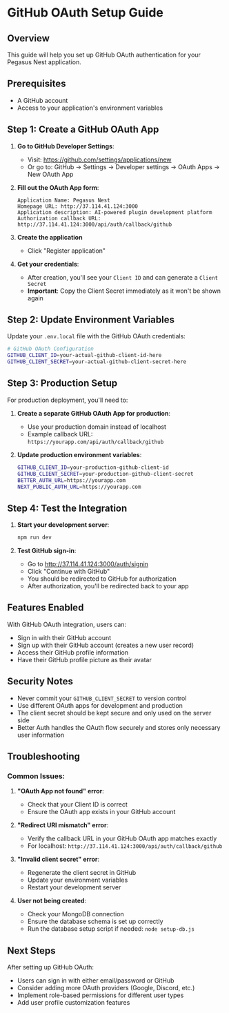 # GitHub OAuth Setup Guide

## Overview
This guide will help you set up GitHub OAuth authentication for your Pegasus Nest application.

## Prerequisites
- A GitHub account
- Access to your application's environment variables

## Step 1: Create a GitHub OAuth App

1. **Go to GitHub Developer Settings**:
   - Visit: https://github.com/settings/applications/new
   - Or go to: GitHub → Settings → Developer settings → OAuth Apps → New OAuth App

2. **Fill out the OAuth App form**:
   ```
   Application Name: Pegasus Nest
   Homepage URL: http://37.114.41.124:3000
   Application description: AI-powered plugin development platform
   Authorization callback URL: http://37.114.41.124:3000/api/auth/callback/github
   ```

3. **Create the application**
   - Click "Register application"

4. **Get your credentials**:
   - After creation, you'll see your `Client ID` and can generate a `Client Secret`
   - **Important**: Copy the Client Secret immediately as it won't be shown again

## Step 2: Update Environment Variables

Update your `.env.local` file with the GitHub OAuth credentials:

```bash
# GitHub OAuth Configuration
GITHUB_CLIENT_ID=your-actual-github-client-id-here
GITHUB_CLIENT_SECRET=your-actual-github-client-secret-here
```

## Step 3: Production Setup

For production deployment, you'll need to:

1. **Create a separate GitHub OAuth App for production**:
   - Use your production domain instead of localhost
   - Example callback URL: `https://yourapp.com/api/auth/callback/github`

2. **Update production environment variables**:
   ```bash
   GITHUB_CLIENT_ID=your-production-github-client-id
   GITHUB_CLIENT_SECRET=your-production-github-client-secret
   BETTER_AUTH_URL=https://yourapp.com
   NEXT_PUBLIC_AUTH_URL=https://yourapp.com
   ```

## Step 4: Test the Integration

1. **Start your development server**:
   ```bash
   npm run dev
   ```

2. **Test GitHub sign-in**:
   - Go to http://37.114.41.124:3000/auth/signin
   - Click "Continue with GitHub"
   - You should be redirected to GitHub for authorization
   - After authorization, you'll be redirected back to your app

## Features Enabled

With GitHub OAuth integration, users can:
- Sign in with their GitHub account
- Sign up with their GitHub account (creates a new user record)
- Access their GitHub profile information
- Have their GitHub profile picture as their avatar

## Security Notes

- Never commit your `GITHUB_CLIENT_SECRET` to version control
- Use different OAuth apps for development and production
- The client secret should be kept secure and only used on the server side
- Better Auth handles the OAuth flow securely and stores only necessary user information

## Troubleshooting

### Common Issues:

1. **"OAuth App not found" error**:
   - Check that your Client ID is correct
   - Ensure the OAuth app exists in your GitHub account

2. **"Redirect URI mismatch" error**:
   - Verify the callback URL in your GitHub OAuth app matches exactly
   - For localhost: `http://37.114.41.124:3000/api/auth/callback/github`

3. **"Invalid client secret" error**:
   - Regenerate the client secret in GitHub
   - Update your environment variables
   - Restart your development server

4. **User not being created**:
   - Check your MongoDB connection
   - Ensure the database schema is set up correctly
   - Run the database setup script if needed: `node setup-db.js`

## Next Steps

After setting up GitHub OAuth:
- Users can sign in with either email/password or GitHub
- Consider adding more OAuth providers (Google, Discord, etc.)
- Implement role-based permissions for different user types
- Add user profile customization features
